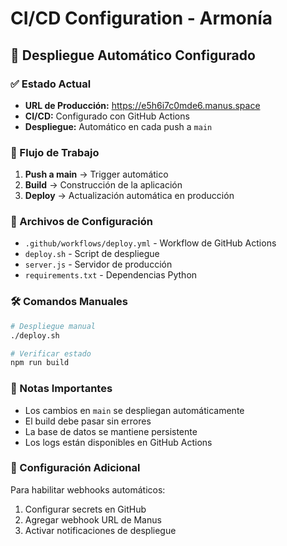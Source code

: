 # CI/CD Configuration - Armonía

## 🚀 Despliegue Automático Configurado

### ✅ Estado Actual
- **URL de Producción:** https://e5h6i7c0mde6.manus.space
- **CI/CD:** Configurado con GitHub Actions
- **Despliegue:** Automático en cada push a `main`

### 🔄 Flujo de Trabajo

1. **Push a main** → Trigger automático
2. **Build** → Construcción de la aplicación
3. **Deploy** → Actualización automática en producción

### 📁 Archivos de Configuración

- `.github/workflows/deploy.yml` - Workflow de GitHub Actions
- `deploy.sh` - Script de despliegue
- `server.js` - Servidor de producción
- `requirements.txt` - Dependencias Python

### 🛠️ Comandos Manuales

```bash
# Despliegue manual
./deploy.sh

# Verificar estado
npm run build
```

### 📝 Notas Importantes

- Los cambios en `main` se despliegan automáticamente
- El build debe pasar sin errores
- La base de datos se mantiene persistente
- Los logs están disponibles en GitHub Actions

### 🔧 Configuración Adicional

Para habilitar webhooks automáticos:
1. Configurar secrets en GitHub
2. Agregar webhook URL de Manus
3. Activar notificaciones de despliegue

